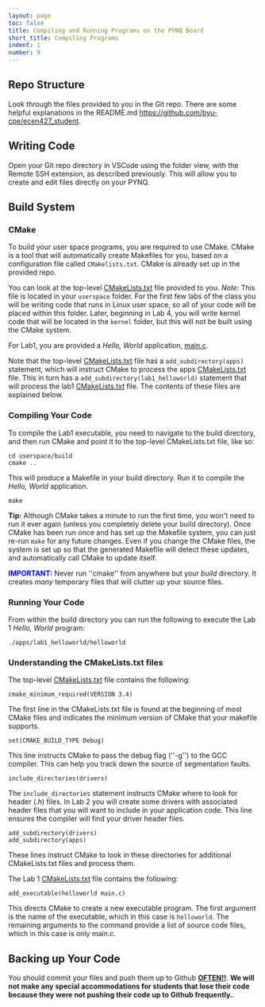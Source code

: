 ```yaml
---
layout: page
toc: false
title: Compiling and Running Programs on the PYNQ Board
short_title: Compiling Programs
indent: 1
number: 9
---
```



## Repo Structure 
Look through the files provided to you in the Git repo.  There are some helpful explanations in the README.md <https://github.com/byu-cpe/ecen427_student>.  

## Writing Code

Open your Git repo directory in VSCode using the folder view, with the Remote SSH extension, as described previously.  This will allow you to create and edit files directly on your PYNQ.

## Build System

### CMake 

To build your user space programs, you are required to use CMake.  CMake is a tool that will automatically create Makefiles for you, based on a configuration file called `CMakelists.txt`.  CMake is already set up in the provided repo. 

You can look at the top-level [CMakeLists.txt](https://github.com/byu-cpe/ecen427_student/blob/master/userspace/CMakeLists.txt) file provided to you.  *Note:* This file is located in your `userspace` folder.  For the first few labs of the class you will be writing code that runs in Linux user space, so all of your code will be placed within this folder.  Later, beginning in Lab 4, you will write kernel code that will be located in the `kernel` folder, but this will not be built using the CMake system.

For Lab1, you are provided a *Hello, World* application, [main.c](https://github.com/byu-cpe/ecen427_student/blob/master/userspace/apps/lab1_helloworld/main.c).


Note that the top-level [CMakeLists.txt](https://github.com/byu-cpe/ecen427_student/blob/master/userspace/CMakeLists.txt) file has a `add_subdirectory(apps)` statement, which will instruct CMake to process the apps [CMakeLists.txt](https://github.com/byu-cpe/ecen427_student/blob/master/userspace/apps/CMakeLists.txt) file.  This in turn has a `add_subdirectory(lab1_helloworld)` statement that will process the lab1 [CMakeLists.txt](https://github.com/byu-cpe/ecen427_student/blob/master/userspace/apps/lab1_helloworld/CMakeLists.txt) file.  The contents of these files are explained below.

### Compiling Your Code 


To compile the Lab1 executable, you need to navigate to the build directory, and then run CMake and point it to the top-level CMakeLists.txt file, like so:

    cd userspace/build
    cmake ..

This will produce a Makefile in your build directory.  Run it to compile the *Hello, World* application.

    make


**Tip:** Although CMake takes a minute to run the first time, you won't need to run it ever again (unless you completely delete your build directory).  Once CMake has been run once and has set up the Makefile system, you can just re-run `make` for any future changes.  Even if you change the CMake files, the system is set up so that the generated Makefile will detect these updates, and automatically call CMake to update itself.

<span style="color:blue">**IMPORTANT:**</span> Never run ''cmake'' from anywhere but your *build* directory.  It creates *many* temporary files that will clutter up your source files.

### Running Your Code 
From within the build directory you can run the following to execute the Lab 1 *Hello, World* program:

    ./apps/lab1_helloworld/helloworld


### Understanding the CMakeLists.txt files 

The top-level [CMakeLists.txt](https://github.com/byu-cpe/ecen427_student/blob/master/userspace/CMakeLists.txt) file contains the following:

    cmake_minimum_required(VERSION 3.4)

The first line in the CMakeLists.txt file is found at the beginning of most CMake files and indicates the minimum version of CMake that your makefile supports.

    set(CMAKE_BUILD_TYPE Debug)

This line instructs CMake to pass the debug flag (''-g'') to the GCC compiler.  This can help you track down the source of segmentation faults.

    include_directories(drivers)

The `include_directories` statement instructs CMake where to look for header (*.h*) files.  In Lab 2 you will create some drivers with associated header files that you will want to include in your application code.  This line ensures the compiler will find your driver header files.

    add_subdirectory(drivers)
    add_subdirectory(apps)

These lines instruct CMake to look in these directories for additional CMakeLists.txt files and process them.


The Lab 1 [CMakeLists.txt](https://github.com/byu-cpe/ecen427_student/blob/master/userspace/apps/lab1_helloworld/CMakeLists.txt) file contains the following: 

    add_executable(helloworld main.c)

This directs CMake to create a new executable program.  The first argument is the name of the executable, which in this case is `helloworld`.  The remaining arguments to the command provide a list of source code files, which in this case is only main.c.


## Backing up Your Code

You should commit your files and push them up to Github <ins>**OFTEN!!**</ins>.  **We will not make any special accommodations for students that lose their code because they were not pushing their code up to Github frequently.**. 


